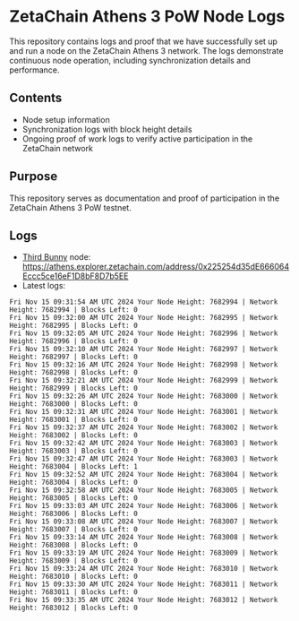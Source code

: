 # ZetaChain Athens 3 PoW Node Logs
This repository contains logs and proof that we have successfully set up and run a node on the ZetaChain Athens 3 network. The logs demonstrate continuous node operation, including synchronization details and performance.

## Contents
- Node setup information
- Synchronization logs with block height details
- Ongoing proof of work logs to verify active participation in the ZetaChain network

## Purpose
This repository serves as documentation and proof of participation in the ZetaChain Athens 3 PoW testnet.

## Logs

- [Third Bunny](https://thirdbunny.xyz/) node: https://athens.explorer.zetachain.com/address/0x225254d35dE666064Eccc5ce16eF1D8bF8D7b5EE
- Latest logs:
```
Fri Nov 15 09:31:54 AM UTC 2024 Your Node Height: 7682994 | Network Height: 7682994 | Blocks Left: 0
Fri Nov 15 09:32:00 AM UTC 2024 Your Node Height: 7682995 | Network Height: 7682995 | Blocks Left: 0
Fri Nov 15 09:32:05 AM UTC 2024 Your Node Height: 7682996 | Network Height: 7682996 | Blocks Left: 0
Fri Nov 15 09:32:10 AM UTC 2024 Your Node Height: 7682997 | Network Height: 7682997 | Blocks Left: 0
Fri Nov 15 09:32:16 AM UTC 2024 Your Node Height: 7682998 | Network Height: 7682998 | Blocks Left: 0
Fri Nov 15 09:32:21 AM UTC 2024 Your Node Height: 7682999 | Network Height: 7682999 | Blocks Left: 0
Fri Nov 15 09:32:26 AM UTC 2024 Your Node Height: 7683000 | Network Height: 7683000 | Blocks Left: 0
Fri Nov 15 09:32:31 AM UTC 2024 Your Node Height: 7683001 | Network Height: 7683001 | Blocks Left: 0
Fri Nov 15 09:32:37 AM UTC 2024 Your Node Height: 7683002 | Network Height: 7683002 | Blocks Left: 0
Fri Nov 15 09:32:42 AM UTC 2024 Your Node Height: 7683003 | Network Height: 7683003 | Blocks Left: 0
Fri Nov 15 09:32:47 AM UTC 2024 Your Node Height: 7683003 | Network Height: 7683004 | Blocks Left: 1
Fri Nov 15 09:32:52 AM UTC 2024 Your Node Height: 7683004 | Network Height: 7683004 | Blocks Left: 0
Fri Nov 15 09:32:58 AM UTC 2024 Your Node Height: 7683005 | Network Height: 7683005 | Blocks Left: 0
Fri Nov 15 09:33:03 AM UTC 2024 Your Node Height: 7683006 | Network Height: 7683006 | Blocks Left: 0
Fri Nov 15 09:33:08 AM UTC 2024 Your Node Height: 7683007 | Network Height: 7683007 | Blocks Left: 0
Fri Nov 15 09:33:14 AM UTC 2024 Your Node Height: 7683008 | Network Height: 7683008 | Blocks Left: 0
Fri Nov 15 09:33:19 AM UTC 2024 Your Node Height: 7683009 | Network Height: 7683009 | Blocks Left: 0
Fri Nov 15 09:33:24 AM UTC 2024 Your Node Height: 7683010 | Network Height: 7683010 | Blocks Left: 0
Fri Nov 15 09:33:30 AM UTC 2024 Your Node Height: 7683011 | Network Height: 7683011 | Blocks Left: 0
Fri Nov 15 09:33:35 AM UTC 2024 Your Node Height: 7683012 | Network Height: 7683012 | Blocks Left: 0
```
